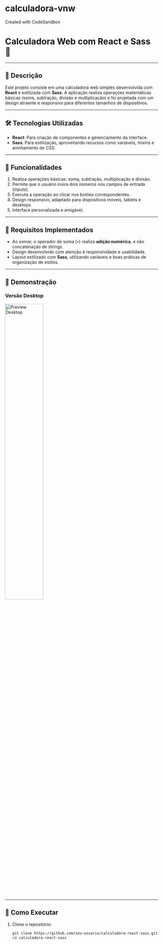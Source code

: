 # calculadora-vnw
Created with CodeSandbox


# Calculadora Web com React e Sass 🧮

---

## 📖 Descrição  

Este projeto consiste em uma calculadora web simples desenvolvida com **React** e estilizada com **Sass**. A aplicação realiza operações matemáticas básicas (soma, subtração, divisão e multiplicação) e foi projetada com um design atraente e responsivo para diferentes tamanhos de dispositivos.

---

## 🛠️ Tecnologias Utilizadas  

- **React**: Para criação de componentes e gerenciamento da interface.  
- **Sass**: Para estilização, aproveitando recursos como variáveis, mixins e aninhamento de CSS.  

---

## 🚀 Funcionalidades  

1. Realiza operações básicas: soma, subtração, multiplicação e divisão.  
2. Permite que o usuário insira dois números nos campos de entrada (*inputs*).  
3. Executa a operação ao clicar nos botões correspondentes.  
4. Design responsivo, adaptado para dispositivos móveis, tablets e desktops.  
5. Interface personalizada e amigável.  

---

## 📝 Requisitos Implementados  

- Ao somar, o operador de soma (`+`) realiza **adição numérica**, e não concatenação de strings.  
- Design desenvolvido com atenção à responsividade e usabilidade.  
- Layout estilizado com **Sass**, utilizando variáveis e boas práticas de organização de estilos.  

---

## 🎨 Demonstração  

### Versão Desktop  
<img src="https://github.com/user-attachments/assets/e08d182a-9b27-4072-83f5-9f61a76f49bc" alt="Preview Desktop" width="50%">

---

## 🚧 Como Executar  

1. Clone o repositório:  
   ```bash
   git clone https://github.com/seu-usuario/calculadora-react-sass.git
   cd calculadora-react-sass



